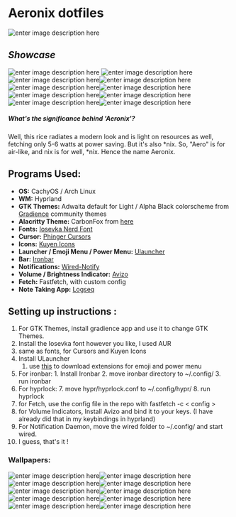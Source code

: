 ﻿# Aeronix dotfiles
![enter image description here](https://i.imgur.com/Tf4VI1D.png)
## *Showcase*
![enter image description here](https://i.imgur.com/GRsMD0R.png)
![enter image description here](https://i.imgur.com/QMunv6M.png)![enter image description here](https://i.imgur.com/vJGFQl0.png)![enter image description here](https://i.imgur.com/EpQVw39.png)![enter image description here](https://i.imgur.com/kHBTcXl.png)![enter image description here](https://i.imgur.com/mWrGOX7.png)![enter image description here](https://i.imgur.com/Rwm4BMR.png)![enter image description here](https://i.imgur.com/o9PpaCX.png)![enter image description here](https://i.imgur.com/jI21G7f.png)![enter image description here](https://i.imgur.com/yn9lGdG.png)
##### What's the significance behind 'Aeronix'?
Well, this rice radiates a modern look and is light on resources as well, fetching only 5-6 watts at power saving. But it's also *nix. So, "Aero" is for air-like, and nix is for well, *nix. 
Hence the name Aeronix. 

## Programs Used:

 - **OS:** CachyOS / Arch Linux
 - **WM:** Hyprland
 - **GTK Themes:** Adwaita default for Light / Alpha Black colorscheme from [Gradience](https://github.com/GradienceTeam/Gradience) community themes
 - **Alacritty Theme:** CarbonFox from [here](https://github.com/alacritty/alacritty-theme)
 - **Fonts:** [Iosevka Nerd Font](https://github.com/ryanoasis/nerd-fonts/releases/download/v3.2.1/Iosevka.zip)
 - **Cursor:** [Phinger Cursors](https://github.com/phisch/phinger-cursors)
 - **Icons:** [Kuyen Icons](https://github.com/fabianalexisinostroza/Kuyen-icons)
 - **Launcher / Emoji Menu / Power Menu:** [Ulauncher](https://ulauncher.io/)
 - **Bar:** [Ironbar](https://github.com/JakeStanger/ironbar)
 - **Notifications:** [Wired-Notify](https://github.com/Toqozz/wired-notify)
 - **Volume / Brightness Indicator:** [Avizo](https://github.com/heyjuvi/avizo)
 - **Fetch:** Fastfetch, with custom config
 - **Note Taking App:** [Logseq](https://logseq.com/)

## Setting up instructions :
1. For GTK Themes, install gradience app and use it to change GTK Themes.
2. Install the Iosevka font however you like, I used AUR
3. same as fonts, for Cursors and Kuyen Icons
4. Install ULauncher 
	1. use [this](https://ext.ulauncher.io/) to download extensions for emoji and power menu
5. For ironbar:
		1. Install Ironbar
		2. move ironbar directory to ~/.config/
		3. run ironbar
6. For hyprlock:
	7. move hypr/hyprlock.conf to ~/.config/hypr/
	8. run hyprlock
7. for Fetch, use the config file in the repo with fastfetch -c < config >
8. for Volume Indicators, Install Avizo and bind it to your keys. (I have already did that in my keybindings in hyprland)
9. For Notification Daemon, move the wired folder to ~/.config/ and start wired.
10. I guess, that's it !

### Wallpapers: 
![enter image description here](https://i.imgur.com/LDVP8An.png)![enter image description here](https://i.imgur.com/hDRkZPL.jpeg)![enter image description here](https://i.imgur.com/rOz1UgE.jpeg)![enter image description here](https://i.imgur.com/EniPgWz.jpeg)![enter image description here](https://i.imgur.com/bGbIA8C.jpeg)![enter image description here](https://i.imgur.com/NoHsaJI.jpeg)
![enter image description here](https://i.imgur.com/Tp2JiDv.png)![enter image description here](https://i.imgur.com/TcQfD87.png)![enter image description here](https://i.imgur.com/iss4Uwb.jpeg)![enter image description here](https://i.imgur.com/AqLT5qi.png)
